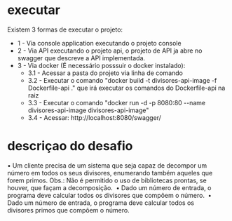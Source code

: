 
  # executar

  Existem 3 formas de executar o projeto:
  * 1 - Via console application executando o projeto console
  * 2 - Via API executando o projeto api, o projeto de API ja abre no swagger que descreve a API implementada.
  * 3 - Via docker (É necessário posssuir o docker instalado):
	* 3.1 - Acessar a pasta do projeto via linha de comando
	* 3.2 - Executar o comando "docker build -t divisores-api-image -f Dockerfile-api ." que irá executar os comandos do Dockerfile-api na raiz
	* 3.3 - Executar o comando "docker run -d -p 8080:80 --name divisores-api-image divisores-api-image"
	* 3.4 - Acessar: http://localhost:8080/swagger/ 

# descriçao do desafio

• Um cliente precisa de um sistema que seja capaz de decompor um número em todos os
seus divisores, enumerando também aqueles que forem primos. Obs.: Não é permitido o
uso de bibliotecas prontas, se houver, que façam a decomposição. 
• Dado um número de entrada, o programa deve calcular todos os divisores que
compõem o número. 
• Dado um número de entrada, o programa deve calcular todos os
divisores primos que compõem o número. 

 
